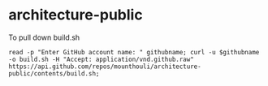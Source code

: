 # architecture-public

To pull down build.sh

```
read -p "Enter GitHub account name: " githubname; curl -u $githubname -o build.sh -H "Accept: application/vnd.github.raw" https://api.github.com/repos/mounthouli/architecture-public/contents/build.sh;
```
